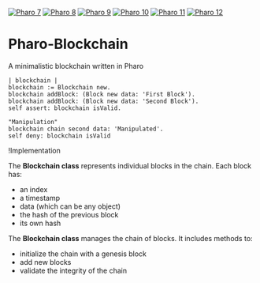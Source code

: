 [![Pharo 7](https://img.shields.io/badge/Pharo-7.0-%23aac9ff.svg)](https://pharo.org/download)
[![Pharo 8](https://img.shields.io/badge/Pharo-8.0-%23aac9ff.svg)](https://pharo.org/download)
[![Pharo 9](https://img.shields.io/badge/Pharo-9.0-%23aac9ff.svg)](https://pharo.org/download)
[![Pharo 10](https://img.shields.io/badge/Pharo-10-%23aac9ff.svg)](https://pharo.org/download)
[![Pharo 11](https://img.shields.io/badge/Pharo-11-%23aac9ff.svg)](https://pharo.org/download)
[![Pharo 12](https://img.shields.io/badge/Pharo-12-%23aac9ff.svg)](https://pharo.org/download)

# Pharo-Blockchain
A minimalistic blockchain written in Pharo

```Smalltalk
| blockchain |
blockchain := Blockchain new.
blockchain addBlock: (Block new data: 'First Block').
blockchain addBlock: (Block new data: 'Second Block').
self assert: blockchain isValid.
	
"Manipulation"
blockchain chain second data: 'Manipulated'.	
self deny: blockchain isValid
```


!Implementation

The **Blockchain class** represents individual blocks in the chain. Each block has:
- an index
- a timestamp
- data (which can be any object)
- the hash of the previous block
- its own hash

The **Blockchain class** manages the chain of blocks. It includes methods to:
- initialize the chain with a genesis block
- add new blocks
- validate the integrity of the chain
